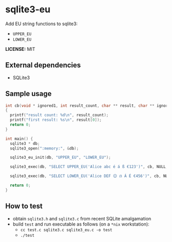 # sqlite3-eu

Add EU string functions to sqlite3:

- `UPPER_EU`
- `LOWER_EU`

**LICENSE:** MIT

## External dependencies

- SQLite3

## Sample usage

```c
int cb(void * ignored1, int result_count, char ** result, char ** ignored2)
{
  printf("result count: %d\n", result_count);
  printf("first result: %s\n", result[0]);
  return 0;
}

int main() {
  sqlite3 * db;
  sqlite3_open(":memory:", &db);

  sqlite3_eu_init(db, "UPPER_EU", "LOWER_EU");

  sqlite3_exec(db, "SELECT UPPER_EU('Alice abc é á ß €123')", cb, NULL, NULL);

  sqlite3_exec(db, "SELECT LOWER_EU('Alice DEF 😊 ẞ Á É €456')", cb, NULL, NULL);

  return 0;
}
```

## How to test

- obtain `sqlite3.h` and `sqlite3.c` from recent SQLite amalgamation
- build `test` and run executable as follows (on a `*nix` workstation):
  - `cc test.c sqlite3.c sqlite3_eu.c -o test`
  - `./test`
